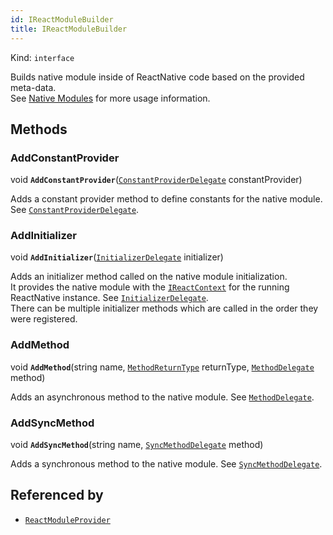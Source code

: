 ```yaml
---
id: IReactModuleBuilder
title: IReactModuleBuilder
---
```


Kind: `interface`



Builds native module inside of ReactNative code based on the provided meta-data.<br/>See [Native Modules](native-modules) for more usage information.



## Methods
### AddConstantProvider
void **`AddConstantProvider`**([`ConstantProviderDelegate`](ConstantProviderDelegate) constantProvider)

Adds a constant provider method to define constants for the native module.  See [`ConstantProviderDelegate`](ConstantProviderDelegate).



### AddInitializer
void **`AddInitializer`**([`InitializerDelegate`](InitializerDelegate) initializer)

Adds an initializer method called on the native module initialization.<br/>It provides the native module with the [`IReactContext`](IReactContext) for the running ReactNative instance.  See [`InitializerDelegate`](InitializerDelegate).<br/>There can be multiple initializer methods which are called in the order they were registered.



### AddMethod
void **`AddMethod`**(string name, [`MethodReturnType`](MethodReturnType) returnType, [`MethodDelegate`](MethodDelegate) method)

Adds an asynchronous method to the native module.  See [`MethodDelegate`](MethodDelegate).



### AddSyncMethod
void **`AddSyncMethod`**(string name, [`SyncMethodDelegate`](SyncMethodDelegate) method)

Adds a synchronous method to the native module.  See [`SyncMethodDelegate`](SyncMethodDelegate).






## Referenced by
- [`ReactModuleProvider`](ReactModuleProvider)

